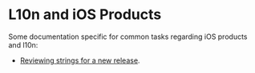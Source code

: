 # L10n and iOS Products

Some documentation specific for common tasks regarding iOS products and l10n:
* [Reviewing strings for a new release](review_iOSstrings.md).
